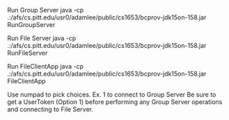 Run Group Server
java -cp .:/afs/cs.pitt.edu/usr0/adamlee/public/cs1653/bcprov-jdk15on-158.jar RunGroupServer <Groupserver port>

Run File Server
java -cp .:/afs/cs.pitt.edu/usr0/adamlee/public/cs1653/bcprov-jdk15on-158.jar RunFileServer <Fileserver port>

Run FileClientApp
java -cp .:/afs/cs.pitt.edu/usr0/adamlee/public/cs1653/bcprov-jdk15on-158.jar FileClientApp <Username> <Password> <Group server name> <File server name> <Group server port> <File server port>

Use numpad to pick choices. Ex. 1 to connect to Group Server
Be sure to get a UserToken (Option 1) before performing any Group Server operations and connecting to File Server.